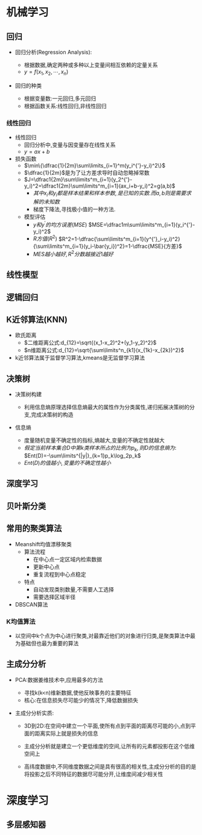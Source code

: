 # 机械学习

## 回归

- 回归分析(Regression Analysis): 
  - 根据数据,确定两种或多种以上变量间相互依赖的定量关系
  - $y=f(x_1,x_2,\cdots,x_n)$  

- 回归的种类
  - 根据变量数:一元回归,多元回归
  - 根据函数关系:线性回归,非线性回归

### 线性回归

- 线性回归
  - 回归分析中,变量与因变量存在线性关系
  - $y=ax+b$ 
- 损失函数
  - $\min\{\dfrac{1}{2m}\sum\limits_{i=1}^m(y_i^{'}-y_i)^2\}$ 
  - $\dfrac{1}{2m}$是为了让方差求导时自动忽略掉常数
  - $J=\dfrac1{2m}\sum\limits^m_{i=1}(y_2^{'}-y_i)^2=\dfrac1{2m}\sum\limits^m_{i=1}(ax_i+b-y_i)^2=g(a,b)$ 
    - $其中x_i和y_i都是样本结果和样本参数,是已知的实数.而a,b则是需要求解的未知数$ 
    - 梯度下降法,寻找极小值的一种方法.
  - 模型评估
    - $y和y^{'}的均方误差(MSE)$
      $MSE=\dfrac1m\sum\limits^m_{i=1}(y_i^{'}-y_i)^2$ 
    - $R方值(R^2)$ 
      $R^2=1-\dfrac{\sum\limits^m_{i=1}(y^{'}_i-y_i)^2}{\sum\limits^m_{i=1}(y_i-\bar{y_i})^2}=1-\dfrac{MSE}{方差}$ 
    - $MES越小越好,R^2分数越接近1越好$ 

## 线性模型

## 逻辑回归

## K近邻算法(KNN)

- 欧氏距离
  - $二维距离公式:d_{12}=\sqrt{(x_1-x_2)^2+(y_1-y_2)^2}$ 
  - $n维距离公式:d_{12}=\sqrt{\sum\limits^n_{k1}(x_{1k}-x_{2k})^2}$ 
- k近邻算法属于监督学习算法,kmeans是无监督学习算法

## 决策树

- 决策树构建
  - 利用信息熵原理选择信息熵最大的属性作为分类属性,递归拓展决策树的分支,完成决策树的构造

- 信息熵
  - 度量随机变量不确定性的指标,熵越大,变量的不确定性就越大
  - $假定当前样本集合D中第k类样本所占的比例为p_k,则D的信息熵为:$
    $Ent(D)=-\sum\limits^{|y|}_{k=1}p_k\log_2p_k$ 
  - $Ent(D)的值越小,变量的不确定性越小$ 

## 深度学习

## 贝叶斯分类

## 常用的聚类算法

- Meanshift均值漂移聚类
  - 算法流程
    - 在中心点一定区域内检索数据
    - 更新中心点
    - 重复流程到中心点稳定
  - 特点
    - 自动发现类别数量,不需要人工选择
    - 需要选择区域半径
- DBSCAN算法

### K均值算法

- 以空间中k个点为中心进行聚类,对最靠近他们的对象进行归类,是聚类算法中最为基础但也最为重要的算法

## 主成分分析

- PCA:数据姜维技术中,应用最多的方法

  - 寻找k(k<n)维新数据,使他反映事务的主要特征
  - 核心:在信息损失尽可能少的情况下,降低数据损失

- 主成分分析实质:

  - 3D到2D:在空间中建立一个平面,使所有点到平面的距离尽可能的小,点到平面的距离实际上就是损失的信息
  - 主成分分析就是建立一个更低维度的空间,让所有的元素都投影在这个低维空间上

  - 高纬度数据中,不同维度数据之间是具有很高的相关性,主成分分析的目的是将投影之后不同特征的数据尽可能分开,让维度间减少相关性

# 深度学习

## 多层感知器

